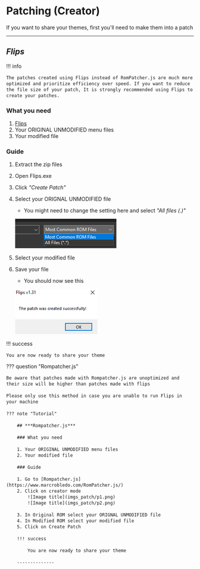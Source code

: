 # Patching (Creator)

If you want to share your themes, first you'll need to make them into a patch

--------------

## ***Flips***

!!! info

    The patches created using Flips instead of RomPatcher.js are much more optimized and prioritize efficiency over speed. If you want to reduce the file size of your patch, It is strongly recommended using Flips to create your patches.

### What you need

1. [Flips](https://github.com/Alcaro/Flips/releases)
1. Your ORIGINAL UNMODIFIED menu files
2. Your modified file

### Guide

1. Extract the zip files
2. Open Flips.exe
3. Click *"Create Patch"*
4. Select your ORIGNAL UNMODIFIED file
    - You might need to change the setting here and select *"All files (*.*)"*

    ![Image title](imgs_patch/p3.png)

5. Select your modified file
6. Save your file
    - You should now see this

    ![Image title](imgs_patch/p4.png)

!!! success

    You are now ready to share your theme

??? question "Rompatcher.js"

    Be aware that patches made with Rompatcher.js are unoptimized and their size will be higher than patches made with flips

    Please only use this method in case you are unable to run Flips in your machine

    ??? note "Tutorial"

        ## ***Rompatcher.js***

        ### What you need

        1. Your ORIGINAL UNMODIFIED menu files
        2. Your modified file

        ### Guide

        1. Go to [Rompatcher.js](https://www.marcrobledo.com/RomPatcher.js/)
        2. Click on creator mode
            ![Image title](imgs_patch/p1.png)
            ![Image title](imgs_patch/p2.png)

        3. In Original ROM select your ORIGNAL UNMODIFIED file
        4. In Modified ROM select your modified file
        5. Click on Create Patch

        !!! success

            You are now ready to share your theme

        --------------